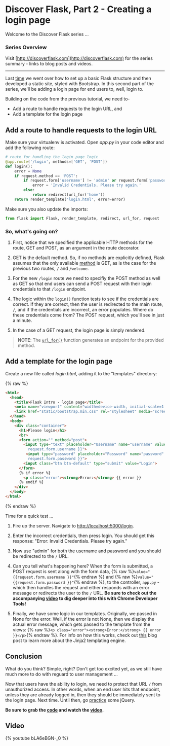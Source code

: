 # Discover Flask, Part 2 - Creating a login page

Welcome to the Discover Flask series ...

### Series Overview

Visit [http://discoverflask.com](http://discoverflask.com) for the series summary - links to blog posts and videos.

<hr>

Last [time](http://www.realpython.com/blog/python/introduction-to-flask-part-1-setting-up-a-static-site/#.U5Chm5RdUZ0) we went over how to set up a basic Flask structure and then developed a static site, styled with Bootstrap. In this second part of the series, we'll be adding a login page for end users to, well, login to.


Building on the code from the previous tutorial, we need to-

- Add a route to handle requests to the login URL, and
- Add a template for the login page

## Add a route to handle requests to the login URL

Make sure your virtualenv is activated. Open *app.py* in your code editor and add the following route:

```python
# route for handling the login page logic
@app.route('/login', methods=['GET', 'POST'])
def login():
    error = None
    if request.method == 'POST':
        if request.form['username'] != 'admin' or request.form['password'] != 'admin':
            error = 'Invalid Credentials. Please try again.'
        else:
            return redirect(url_for('home'))
    return render_template('login.html', error=error)
```

Make sure you also update the imports:

```python
from flask import Flask, render_template, redirect, url_for, request
```

### So, what's going on?

1. First, notice that we specified the applicable HTTP methods for the route, GET and POST, as an argument in the route decorator.

1. GET is the default method. So, if no methods are explicitly defined, Flask assumes that the only available [method](http://flask.pocoo.org/docs/quickstart/#http-methods) is GET, as is the case for the previous two routes, `/` and `/welcome`.

1. For the new `/login` route we need to specifiy the POST method as well as GET so that end users can send a POST request with their login credentials to that `/login` endpoint.

1. The logic within the `login()` function tests to see if the credentials are correct. If they are correct, then the user is redirected to the main route, `/`, and if the credentials are incorrect, an error populates. Where do these credentials come from? The POST request, which you'll see in just a minute.

1. In the case of a GET request, the login page is simply rendered.

> **NOTE**: The [`url_for()`](http://flask.pocoo.org/docs/api/#flask.url_for) function generates an endpoint for the provided method.

## Add a template for the login page

Create a new file called *login.html*, adding it to the "templates" directory:

{% raw %}
```html
<html>
  <head>
    <title>Flask Intro - login page</title>
    <meta name="viewport" content="width=device-width, initial-scale=1.0">
    <link href="static/bootstrap.min.css" rel="stylesheet" media="screen">
  </head>
  <body>
    <div class="container">
      <h1>Please login</h1>
      <br>
      <form action="" method="post">
        <input type="text" placeholder="Username" name="username" value="{{
          request.form.username }}">
         <input type="password" placeholder="Password" name="password" value="{{
          request.form.password }}">
        <input class="btn btn-default" type="submit" value="Login">
      </form>
      {% if error %}
        <p class="error"><strong>Error:</strong> {{ error }}
      {% endif %}
    </div>
  </body>
</html>
```
{% endraw %}

Time for a quick test ...

1. Fire up the server. Navigate to [http://localhost:5000/login](http://localhost:5000/login).

2. Enter the incorrect credentials, then press login. You should get this response: "Error: Invalid Credentials. Please try again."

3. Now use "admin" for both the username and password and you should be redirected to the `/` URL.

4. Can you tell what's happening here? When the form is submitted, a POST request is sent along with the form data, {% raw %}`value="{{request.form.username }}"`{% endraw %} and {% raw %}`value="{{request.form.password }}"`{% endraw %}, to the controller, `app.py` - which then handles the request and either responds with an error message or redirects the user to the `/` URL. **Be sure to check out the accompanying [video](https://www.youtube.com/watch?v=bLA6eBGN-_0) to dig deeper into this with Chrome Developer Tools!**

5. Finally, we have some logic in our templates. Originally, we passed in None for the error. Well, if the error is not None, then we display the actual error message, which gets passed to the template from the views: {% raw %}`<p class="error"><strong>Error:</strong> {{ error }}</p>`{% endraw %}. For info on how this works, check out [this](http://www.realpython.com/blog/python/primer-on-jinja-templating/#.U5CtZJRdUZ0) blog post to learn more about the Jinja2 templating engine.

## Conclusion

What do you think? Simple, right? Don't get too excited yet, as we still have much more to do with reguard to user management ...

Now that users have the ability to login, we need to protect that URL `/` from unauthorized access. In other words, when an end user hits that endpoint, unless they are already logged in, then they should be immediately sent to the login page. Next time. Until then, go [practice](http://www.realpython.com/learn/jquery-practice/) some jQuery.

**Be sure to grab the [code](https://github.com/realpython/flask-intro) and watch the [video](https://www.youtube.com/watch?v=bLA6eBGN-_0).**

## Video

{% youtube bLA6eBGN-_0 %}